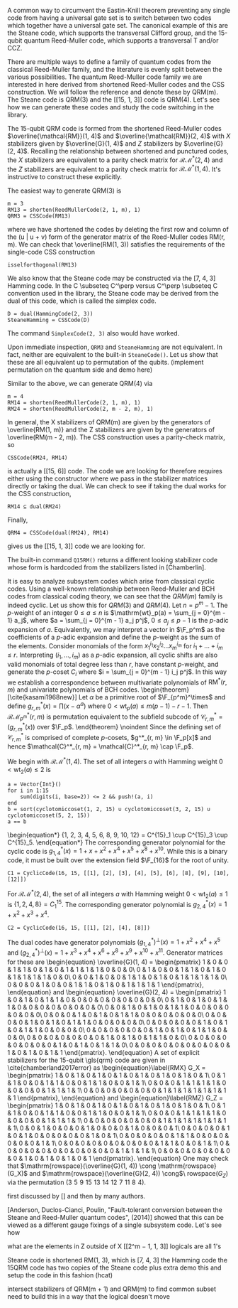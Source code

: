A common way to circumvent the Eastin-Knill theorem preventing any single code from having a universal gate set is to switch between two codes which together have a universal gate set. The canonical example of this are the Steane code, which supports the transversal Clifford group, and the 15-qubit quantum Reed-Muller code, which supports a transversal T and/or CCZ.

There are multiple ways to define a family of quantum codes from the classical Reed-Muller family, and the literature is evenly split between the various possibilities. The quantum Reed-Muller code family we are interested in here derived from shortened Reed-Muller codes and the CSS construction. We will follow the reference and denote these by QRM(m). The Steane code is QRM(3) and the [[15, 1, 3]] code is QRM(4). Let's see how we can generate these codes and study the code switching in the library.

The 15-qubit QRM code is formed from the shortened Reed-Muller codes $\overline{\mathcal{RM}}(1, 4)$ and $\overline{\mathcal{RM}}(2, 4)$ with $X$ stabilizers given by $\overline{G}(1, 4)$ and $Z$ stabilizers by $\overline{G}(2, 4)$. Recalling the relationship between shortened and punctured codes, the $X$ stabilizers are equivalent to a parity check matrix for $\mathcal{RM}^*(2, 4)$ and the $Z$ stabilizers are equivalent to a parity check matrix for $\mathcal{RM}^*(1, 4)$. It's instructive to construct these explicitly.

The easiest way to generate QRM(3) is
```
m = 3
RM13 = shorten(ReedMullerCode(2, 1, m), 1)
QRM3 = CSSCode(RM13)
```
where we have shortened the codes by deleting the first row and column of the (u | u + v) form of the generator matrix of the Reed-Muller codes RM(r, m). We can check that \overline(RM(1, 3)) satisfies the requirements of the single-code CSS construction
```
isselforthogonal(RM13)
```
We also know that the Steane code may be constructed via the [7, 4, 3] Hamming code. In the C \subseteq C^\perp versus C^\perp \subseteq C convention used in the library, the Steane code may be derived from the dual of this code, which is called the simplex code.
```
D = dual(HammingCode(2, 3))
SteaneHamming = CSSCode(D)
```
The command `SimplexCode(2, 3)` also would have worked.

Upon immediate inspection, `QRM3` and `SteaneHamming` are not equivalent. In fact, neither are equivalent to the built-in `SteaneCode()`. Let us show that these are all equivalent up to permutation of the qubits.
    (implement permutation on the quantum side and demo here)

Similar to the above, we can generate QRM(4) via
```
m = 4
RM14 = shorten(ReedMullerCode(2, 1, m), 1)
RM24 = shorten(ReedMullerCode(2, m - 2, m), 1)
```
In general, the X stabilizers of QRM(m) are given by the generators of \overline{RM(1, m)} and the Z stabilizers are given by the generators of \overline(RM(m - 2,  m)). The CSS construction uses a parity-check matrix, so
```
CSSCode(RM24, RM14)
```
is actually a [[15, 6]] code. The code we are looking for therefore requires either using the constructor where we pass in the stabilizer matrices directly or taking the dual. We can check to see if taking the dual works for the CSS construction,
```
RM14 ⊆ dual(RM24)
```
Finally,
```
QRM4 = CSSCode(dual(RM24), RM14)
```
gives us the [[15, 1, 3]] code we are looking for.

The built-in command `Q15RM()` returns a different looking stabilizer code whose form is hardcoded from the stabilizers listed in [Chamberlin].

It is easy to analyze subsystem codes which arise from classical cyclic codes. Using a well-known relationship between Reed-Muller and BCH codes from classical coding theory, we can see that the $QRM(m)$ family is indeed cyclic. Let us show this for $QRM(3)$ and $QRM(4)$. Let $n = p^m - 1$. The $p$-weight of an integer $0 \leq a \leq n$ is $\mathrm{wt}_p(a) = \sum_{j = 0}^{m - 1} a_j$, where $a = \sum_{j = 0}^{m - 1} a_j p^j$, $0 \leq a_j \leq p - 1$ is the $p$-adic expansion of $a$. Equivalently, we may interpret a vector in $\F_p^m$ as the coefficients of a $p$-adic expansion and define the $p$-weight as the sum of the elements. Consider monomials of the form $x_1^{i_1} x_2^{i_2}\hdots x_m^{i_m}$ for  $i_1 + \hdots + i_m \leq r$. Interpreting $(i_1, \hdots, i_m)$ as a $p$-adic expansion, all cyclic shifts are also valid monomials of total degree less than $r$, have constant $p$-weight, and generate the $p$-coset $C_i$ where $i = \sum_{j = 0}^{m - 1} i_j p^j$. In this way we establish a correspondence between multivariate polynomials of $\mathrm{RM}^*(r, m)$ and univariate polynomials of BCH codes.
\begin{theorem}[\cite{kasami1968new}]
	Let $\alpha$ be a primitive root of $\F_{p^m}^\times$ and define $g^*_{r, m}(x) = \prod (x - \alpha^a)$ where $0 < \mathrm{wt}_p(a) \leq m(p - 1) - r - 1$. Then $\mathcal{RM}_{p^m}^*(r, m)$ is permutation equivalent to the subfield subcode of $\mathcal{C}^*_{r, m} = (g^*_{r, m}(x))$ over $\F_p$.
\end{theorem}
\noindent Since the defining set of $\mathcal{C}^*_{r, m}$ is comprised of complete $p$-cosets, $g^*_{r, m} \in \F_p[x]$ and hence $\mathcal{C}^*_{r, m} = \mathcal{C}^*_{r, m} \cap \F_p$.

We begin with $\mathcal{RM}^*(1, 4)$. The set of all integers $a$ with Hamming weight $0 < \mathrm{wt}_2(a) \leq 2$ is
```
a = Vector{Int}()
for i in 1:15
    sum(digits(i, base=2)) <= 2 && push!(a, i)
end
b = sort(cyclotomiccoset(1, 2, 15) ∪ cyclotomiccoset(3, 2, 15) ∪ cyclotomiccoset(5, 2, 15))
a == b
```
\begin{equation*}
	\{1, 2, 3, 4, 5, 6, 8, 9, 10, 12\} = C^{15}_1 \cup C^{15}_3 \cup C^{15}_5.
\end{equation*}
The corresponding generator polynomial for the cyclic code is $g^*_{1, 4}(x) = 1 + x + x^2 + x^4 + x^5 + x^8 + x^{10}$. While this is a binary code, it must be built over the extension field $\F_{16}$ for the root of unity.
```
C1 = CyclicCode(16, 15, [[1], [2], [3], [4], [5], [6], [8], [9], [10], [12]])
```
For $\mathcal{RM}^*(2, 4)$, the set of all integers $a$ with Hamming weight $0 < \mathrm{wt}_2(a) \leq 1$ is $\{1, 2, 4, 8\} = C^{15}_1$. The corresponding generator polynomial is $g^*_{2, 4}(x) = 1 + x^2 + x^3 + x^4$.
```
C2 = CyclicCode(16, 15, [[1], [2], [4], [8]])
```
The dual codes have generator polynomials $(g^*_{1, 4})^\perp(x) = 1 + x^2 + x^4 + x^5$ and $(g^*_{2, 4})^\perp(x) = 1 + x^3 + x^4 + x^6 + x^8 + x^9 + x^{10} + x^{11}$. Generator matrices for these are
\begin{equation}
	\overline{G}(1, 4) = \begin{pmatrix}
		1 & 0 & 0 & 1 & 1 & 0 & 1 & 0 & 1 & 1 & 1 & 1 & 0 & 0 & 0\\
		0 & 1 & 0 & 0 & 1 & 1 & 0 & 1 & 0 & 1 & 1 & 1 & 1 & 0 & 0\\
		0 & 0 & 1 & 0 & 0 & 1 & 1 & 0 & 1 & 0 & 1 & 1 & 1 & 1 & 0\\
		0 & 0 & 0 & 1 & 0 & 0 & 1 & 1 & 0 & 1 & 0 & 1 & 1 & 1 & 1
	\end{pmatrix},
\end{equation}
and
\begin{equation}
	\overline{G}(2, 4) = \begin{pmatrix}
		1 & 0 & 1 & 0 & 1 & 1 & 0 & 0 & 0 & 0 & 0 & 0 & 0 & 0 & 0\\
		0 & 1 & 0 & 1 & 0 & 1 & 1 & 0 & 0 & 0 & 0 & 0 & 0 & 0 & 0\\
		0 & 0 & 1 & 0 & 1 & 0 & 1 & 1 & 0 & 0 & 0 & 0 & 0 & 0 & 0\\
		0 & 0 & 0 & 1 & 0 & 1 & 0 & 1 & 1 & 0 & 0 & 0 & 0 & 0 & 0\\
		0 & 0 & 0 & 0 & 1 & 0 & 1 & 0 & 1 & 1 & 0 & 0 & 0 & 0 & 0\\
		0 & 0 & 0 & 0 & 0 & 1 & 0 & 1 & 0 & 1 & 1 & 0 & 0 & 0 & 0\\
		0 & 0 & 0 & 0 & 0 & 0 & 1 & 0 & 1 & 0 & 1 & 1 & 0 & 0 & 0\\
		0 & 0 & 0 & 0 & 0 & 0 & 0 & 1 & 0 & 1 & 0 & 1 & 1 & 0 & 0\\
		0 & 0 & 0 & 0 & 0 & 0 & 0 & 0 & 1 & 0 & 1 & 0 & 1 & 1 & 0\\
		0 & 0 & 0 & 0 & 0 & 0 & 0 & 0 & 0 & 1 & 0 & 1 & 0 & 1 & 1
	\end{pmatrix}.
\end{equation}
A set of explicit stabilizers for the 15-qubit \gls{qrm} code are given in \cite{chamberland2017error} as
\begin{equation}\label{RMX}
	G_X = \begin{pmatrix}
		1 & 0 & 1 & 0 & 1 & 0 & 1 & 0 & 1 & 0 & 1 & 0 & 1 & 0 & 1\\
   		 0 & 1 & 1 & 0 & 0 & 1 & 1 & 0 & 0 & 1 & 1 & 0 & 0 & 1 & 1\\
   		 0 & 0 & 0 & 1 & 1 & 1 & 1 & 0 & 0 & 0 & 0 & 1 & 1 & 1 & 1\\
   		 0 & 0 & 0 & 0 & 0 & 0 & 0 & 1 & 1 & 1 & 1 & 1 & 1 & 1 & 1
	\end{pmatrix},
\end{equation}
and
\begin{equation}\label{RMZ}
	G_Z = \begin{pmatrix}
		1 & 0 & 1 & 0 & 1 & 0 & 1 & 0 & 1 & 0 & 1 & 0 & 1 & 0 & 1\\
		0 & 1 & 1 & 0 & 0 & 1 & 1 & 0 & 0 & 1 & 1 & 0 & 0 & 1 & 1\\
		0 & 0 & 0 & 1 & 1 & 1 & 1 & 0 & 0 & 0 & 0 & 1 & 1 & 1 & 1\\
		0 & 0 & 0 & 0 & 0 & 0 & 0 & 1 & 1 & 1 & 1 & 1 & 1 & 1 & 1\\
		0 & 0 & 1 & 0 & 0 & 0 & 1 & 0 & 0 & 0 & 1 & 0 & 0 & 0 & 1\\
		0 & 0 & 0 & 0 & 1 & 0 & 1 & 0 & 0 & 0 & 0 & 0 & 1 & 0 & 1\\
		0 & 0 & 0 & 0 & 0 & 1 & 1 & 0 & 0 & 0 & 0 & 0 & 0 & 1 & 1\\
		0 & 0 & 0 & 0 & 0 & 0 & 0 & 0 & 0 & 1 & 1 & 0 & 0 & 1 & 1\\
		0 & 0 & 0 & 0 & 0 & 0 & 0 & 0 & 0 & 0 & 0 & 1 & 1 & 1 & 1\\
		0 & 0 & 0 & 0 & 0 & 0 & 0 & 0 & 1 & 0 & 1 & 0 & 1 & 0 & 1
	\end{pmatrix}.
\end{equation}
One may check that $\mathrm{rowspace}(\overline{G}(1, 4)) \cong \mathrm{rowspace}(G_X)$ and $\mathrm{rowspace}(\overline{G}(2, 4)) \cong$\\
$\mathrm{rowspace}(G_Z)$ via the permutation $(3 \,\, 5 \,\, 9 \,\, 15 \,\, 13 \,\, 14 \,\, 12 \,\, 7 \,\, 11 \,\, 8 \,\, 4)$.






first discussed by [] and then by many authors. 

[Anderson, Duclos-Cianci, Poulin, "Fault-tolerant conversion between the Steane and Reed-Muller quantum codes", (2014)] showed that this can be viewed as a different gauge fixings of a single subsystem code. Let's see how 

what are the elements in Z outside of X
[[2^m − 1, 1, 3]]
logicals are all 1's

Steane code is shortened RM(1, 3), which is [7, 4, 3] the Hamming code
the 15QRM code has two copies of the Steane code plus extra
demo this and setup the code in this fashion (hcat)

intersect stabilizers of QRM(m + 1) and QRM(m) to find common subset
need to build this in a way that the logical doesn't move
